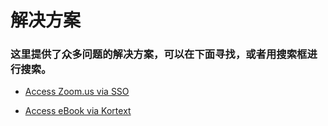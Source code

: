 # 解决方案

### 这里提供了众多问题的解决方案，可以在下面寻找，或者用搜索框进行搜索。


* [Access Zoom.us via SSO](./post/Access-Zoom.us-via-SSO/)

* [Access eBook via Kortext](./post/Access-eBook-via-Kortext/)